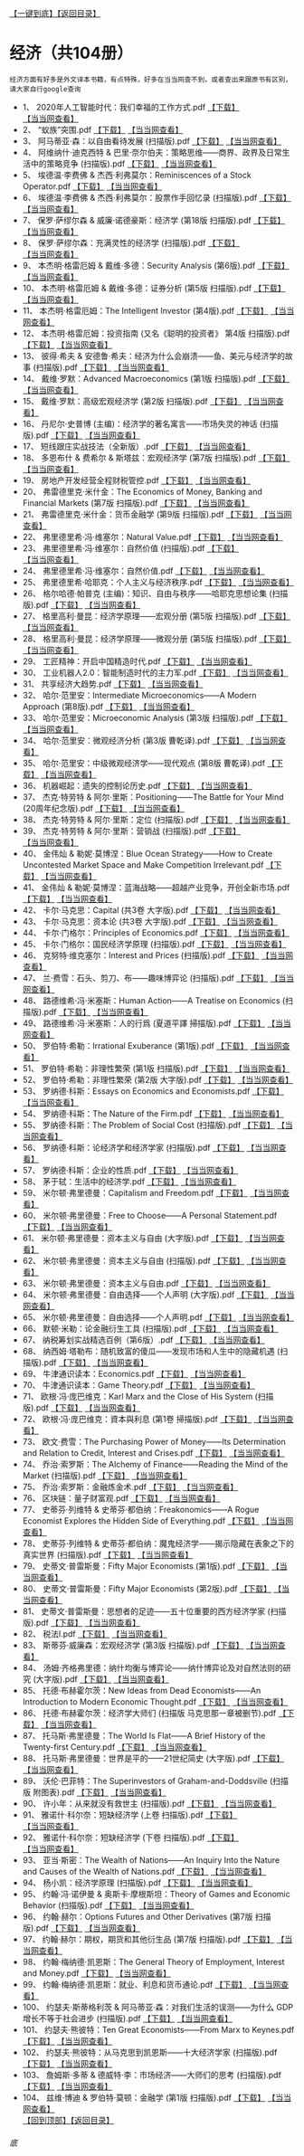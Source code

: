 [【一键到底】](#底)[【返回目录】](/README.md)
# 经济（共104册）
`经济方面有好多是外文译本书籍，有点特殊，好多在当当网查不到，或者查出来跟原书有区别，请大家自行google查询`
*	1、	2020年人工智能时代：我们幸福的工作方式.pdf	[【下载】](https://474b.com/file/25713053-435949483)	[【当当网查看】](http://search.dangdang.com/?key=%2020年人工智能时代：我们幸福的工作方式%&act=input)
*	2、	“蚁族”突围.pdf	[【下载】](https://474b.com/file/25713053-435949478)	[【当当网查看】](http://search.dangdang.com/?key=%“蚁族”突围%&act=input)
*	3、	阿马蒂亚·森：以自由看待发展 (扫描版).pdf	[【下载】](https://474b.com/file/25713053-435949496)	[【当当网查看】](http://search.dangdang.com/?key=%阿马蒂亚·森：以自由看待发展扫描版%&act=input)
*	4、	阿维纳什·迪克西特 & 巴里·奈尔伯夫：策略思维——商界、政界及日常生活中的策略竞争 (扫描版).pdf	[【下载】](https://474b.com/file/25713053-435949516)	[【当当网查看】](http://search.dangdang.com/?key=%阿维纳什·迪克西特&巴里·奈尔伯夫：策略思维——商界、政界及日常生活中的策略竞争扫描版%&act=input)
*	5、	埃德温·李费佛 & 杰西·利弗莫尔：Reminiscences of a Stock Operator.pdf	[【下载】](https://474b.com/file/25713053-435949520)	[【当当网查看】](http://search.dangdang.com/?key=%埃德温·李费佛&杰西·利弗莫尔：ReminiscencesofaStockOperator%&act=input)
*	6、	埃德温·李费佛 & 杰西·利弗莫尔：股票作手回忆录 (扫描版).pdf	[【下载】](https://474b.com/file/25713053-435949530)	[【当当网查看】](http://search.dangdang.com/?key=%埃德温·李费佛&杰西·利弗莫尔：股票作手回忆录扫描版%&act=input)
*	7、	保罗·萨缪尔森 & 威廉·诺德豪斯：经济学 (第18版 扫描版).pdf	[【下载】](https://474b.com/file/25713053-435949558)	[【当当网查看】](http://search.dangdang.com/?key=%保罗·萨缪尔森&威廉·诺德豪斯：经济学第18版扫描版%&act=input)
*	8、	保罗·萨缪尔森：充满灵性的经济学 (扫描版).pdf	[【下载】](https://474b.com/file/25713053-435949565)	[【当当网查看】](http://search.dangdang.com/?key=%保罗·萨缪尔森：充满灵性的经济学扫描版%&act=input)
*	9、	本杰明·格雷厄姆 & 戴维·多德：Security Analysis (第6版).pdf	[【下载】](https://474b.com/file/25713053-435949573)	[【当当网查看】](http://search.dangdang.com/?key=%本杰明·格雷厄姆&戴维·多德：SecurityAnalysis第6版%&act=input)
*	10、	本杰明·格雷厄姆 & 戴维·多德：证券分析 (第5版 扫描版).pdf	[【下载】](https://474b.com/file/25713053-435949595)	[【当当网查看】](http://search.dangdang.com/?key=%本杰明·格雷厄姆&戴维·多德：证券分析第5版扫描版%&act=input)
*	11、	本杰明·格雷厄姆：The Intelligent Investor (第4版).pdf	[【下载】](https://474b.com/file/25713053-435949604)	[【当当网查看】](http://search.dangdang.com/?key=%本杰明·格雷厄姆：TheIntelligentInvestor第4版%&act=input)
*	12、	本杰明·格雷厄姆：投资指南 (又名《聪明的投资者》 第4版 扫描版).pdf	[【下载】](https://474b.com/file/25713053-435949617)	[【当当网查看】](http://search.dangdang.com/?key=%本杰明·格雷厄姆：投资指南又名《聪明的投资者》第4版扫描版%&act=input)
*	13、	彼得·希夫 & 安德鲁·希夫：经济为什么会崩溃——鱼、美元与经济学的故事 (扫描版).pdf	[【下载】](https://474b.com/file/25713053-435949637)	[【当当网查看】](http://search.dangdang.com/?key=%彼得·希夫&安德鲁·希夫：经济为什么会崩溃——鱼、美元与经济学的故事扫描版%&act=input)
*	14、	戴维·罗默：Advanced Macroeconomics (第1版 扫描版).pdf	[【下载】](https://474b.com/file/25713053-435949684)	[【当当网查看】](http://search.dangdang.com/?key=%戴维·罗默：AdvancedMacroeconomics第1版扫描版%&act=input)
*	15、	戴维·罗默：高级宏观经济学 (第2版 扫描版).pdf	[【下载】](https://474b.com/file/25713053-435949718)	[【当当网查看】](http://search.dangdang.com/?key=%戴维·罗默：高级宏观经济学第2版扫描版%&act=input)
*	16、	丹尼尔·史普博 (主编)：经济学的著名寓言——市场失灵的神话 (扫描版).pdf	[【下载】](https://474b.com/file/25713053-435949737)	[【当当网查看】](http://search.dangdang.com/?key=%丹尼尔·史普博主编：经济学的著名寓言——市场失灵的神话扫描版%&act=input)
*	17、	短线跟庄实战技法（全新版）.pdf	[【下载】](https://474b.com/file/25713053-435949762)	[【当当网查看】](http://search.dangdang.com/?key=%短线跟庄实战技法全新版%&act=input)
*	18、	多恩布什 & 费希尔 & 斯塔兹：宏观经济学 (第7版 扫描版).pdf	[【下载】](https://474b.com/file/25713053-435949792)	[【当当网查看】](http://search.dangdang.com/?key=%多恩布什&费希尔&斯塔兹：宏观经济学第7版扫描版%&act=input)
*	19、	房地产开发经营全程财税管控.pdf	[【下载】](https://474b.com/file/25713053-435949803)	[【当当网查看】](http://search.dangdang.com/?key=%房地产开发经营全程财税管控%&act=input)
*	20、	弗雷德里克·米什金：The Economics of Money, Banking and Financial Markets (第7版 扫描版).pdf	[【下载】](https://474b.com/file/25713053-435949817)	[【当当网查看】](http://search.dangdang.com/?key=%弗雷德里克·米什金：TheEconomicsofMoney,BankingandFinancialMarkets第7版扫描版%&act=input)
*	21、	弗雷德里克·米什金：货币金融学 (第9版 扫描版).pdf	[【下载】](https://474b.com/file/25713053-435949893)	[【当当网查看】](http://search.dangdang.com/?key=%弗雷德里克·米什金：货币金融学第9版扫描版%&act=input)
*	22、	弗里德里希·冯·维塞尔：Natural Value.pdf	[【下载】](https://474b.com/file/25713053-435949895)	[【当当网查看】](http://search.dangdang.com/?key=%弗里德里希·冯·维塞尔：NaturalValue%&act=input)
*	23、	弗里德里希·冯·维塞尔：自然价值 (扫描版).pdf	[【下载】](https://474b.com/file/25713053-435949924)	[【当当网查看】](http://search.dangdang.com/?key=%弗里德里希·冯·维塞尔：自然价值扫描版%&act=input)
*	24、	弗里德里希·冯·维塞尔：自然价值.pdf	[【下载】](https://474b.com/file/25713053-435949928)	[【当当网查看】](http://search.dangdang.com/?key=%弗里德里希·冯·维塞尔：自然价值%&act=input)
*	25、	弗里德里希·哈耶克：个人主义与经济秩序.pdf	[【下载】](https://474b.com/file/25713053-435949936)	[【当当网查看】](http://search.dangdang.com/?key=%弗里德里希·哈耶克：个人主义与经济秩序%&act=input)
*	26、	格尔哈德·帕普克 (主编)：知识、自由与秩序——哈耶克思想论集 (扫描版).pdf	[【下载】](https://474b.com/file/25713053-435949942)	[【当当网查看】](http://search.dangdang.com/?key=%格尔哈德·帕普克主编：知识、自由与秩序——哈耶克思想论集扫描版%&act=input)
*	27、	格里高利·曼昆：经济学原理——宏观分册 (第5版 扫描版).pdf	[【下载】](https://474b.com/file/25713053-435949988)	[【当当网查看】](http://search.dangdang.com/?key=%格里高利·曼昆：经济学原理——宏观分册第5版扫描版%&act=input)
*	28、	格里高利·曼昆：经济学原理——微观分册 (第5版 扫描版).pdf	[【下载】](https://474b.com/file/25713053-435950040)	[【当当网查看】](http://search.dangdang.com/?key=%格里高利·曼昆：经济学原理——微观分册第5版扫描版%&act=input)
*	29、	工匠精神：开启中国精造时代.pdf	[【下载】](https://474b.com/file/25713053-435950055)	[【当当网查看】](http://search.dangdang.com/?key=%工匠精神：开启中国精造时代%&act=input)
*	30、	工业机器人2.0：智能制造时代的主力军.pdf	[【下载】](https://474b.com/file/25713053-435950102)	[【当当网查看】](http://search.dangdang.com/?key=%工业机器人2.0：智能制造时代的主力军%&act=input)
*	31、	共享经济大趋势.pdf	[【下载】](https://474b.com/file/25713053-435950131)	[【当当网查看】](http://search.dangdang.com/?key=%共享经济大趋势%&act=input)
*	32、	哈尔·范里安：Intermediate Microeconomics——A Modern Approach (第8版).pdf	[【下载】](https://474b.com/file/25713053-435950132)	[【当当网查看】](http://search.dangdang.com/?key=%哈尔·范里安：IntermediateMicroeconomics——AModernApproach第8版%&act=input)
*	33、	哈尔·范里安：Microeconomic Analysis (第3版 扫描版).pdf	[【下载】](https://474b.com/file/25713053-435950152)	[【当当网查看】](http://search.dangdang.com/?key=%哈尔·范里安：MicroeconomicAnalysis第3版扫描版%&act=input)
*	34、	哈尔·范里安：微观经济分析 (第3版 曹乾译).pdf	[【下载】](https://474b.com/file/25713053-435950162)	[【当当网查看】](http://search.dangdang.com/?key=%哈尔·范里安：微观经济分析第3版曹乾译%&act=input)
*	35、	哈尔·范里安：中级微观经济学——现代观点 (第8版 曹乾译).pdf	[【下载】](https://474b.com/file/25713053-435950174)	[【当当网查看】](http://search.dangdang.com/?key=%哈尔·范里安：中级微观经济学——现代观点第8版曹乾译%&act=input)
*	36、	机器崛起：遗失的控制论历史.pdf	[【下载】](https://474b.com/file/25713053-435950214)	[【当当网查看】](http://search.dangdang.com/?key=%机器崛起：遗失的控制论历史%&act=input)
*	37、	杰克·特劳特 & 阿尔·里斯：Positioning——The Battle for Your Mind (20周年纪念版).pdf	[【下载】](https://474b.com/file/25713053-435950220)	[【当当网查看】](http://search.dangdang.com/?key=%杰克·特劳特&阿尔·里斯：Positioning——TheBattleforYourMind20周年纪念版%&act=input)
*	38、	杰克·特劳特 & 阿尔·里斯：定位 (扫描版).pdf	[【下载】](https://474b.com/file/25713053-435950234)	[【当当网查看】](http://search.dangdang.com/?key=%杰克·特劳特&阿尔·里斯：定位扫描版%&act=input)
*	39、	杰克·特劳特 & 阿尔·里斯：营销战 (扫描版).pdf	[【下载】](https://474b.com/file/25713053-435950244)	[【当当网查看】](http://search.dangdang.com/?key=%杰克·特劳特&阿尔·里斯：营销战扫描版%&act=input)
*	40、	金伟灿 & 勒妮·莫博涅：Blue Ocean Strategy——How to Create Uncontested Market Space and Make Competition Irrelevant.pdf	[【下载】](https://474b.com/file/25713053-435950248)	[【当当网查看】](http://search.dangdang.com/?key=%金伟灿&勒妮·莫博涅：BlueOceanStrategy——HowtoCreateUncontestedMarketSpaceandMakeCompetitionIrrelevant%&act=input)
*	41、	金伟灿 & 勒妮·莫博涅：蓝海战略——超越产业竞争，开创全新市场.pdf	[【下载】](https://474b.com/file/25713053-435950253)	[【当当网查看】](http://search.dangdang.com/?key=%金伟灿&勒妮·莫博涅：蓝海战略——超越产业竞争，开创全新市场%&act=input)
*	42、	卡尔·马克思：Capital (共3卷 大字版).pdf	[【下载】](https://474b.com/file/25713053-435950258)	[【当当网查看】](http://search.dangdang.com/?key=%卡尔·马克思：Capital共3卷大字版%&act=input)
*	43、	卡尔·马克思：资本论 (共3卷 大字版).pdf	[【下载】](https://474b.com/file/25713053-435950274)	[【当当网查看】](http://search.dangdang.com/?key=%卡尔·马克思：资本论共3卷大字版%&act=input)
*	44、	卡尔·门格尔：Principles of Economics.pdf	[【下载】](https://474b.com/file/25713053-435950278)	[【当当网查看】](http://search.dangdang.com/?key=%卡尔·门格尔：PrinciplesofEconomics%&act=input)
*	45、	卡尔·门格尔：国民经济学原理 (扫描版).pdf	[【下载】](https://474b.com/file/25713053-435950286)	[【当当网查看】](http://search.dangdang.com/?key=%卡尔·门格尔：国民经济学原理扫描版%&act=input)
*	46、	克努特·维克塞尔：Interest and Prices (扫描版).pdf	[【下载】](https://474b.com/file/25713053-435950299)	[【当当网查看】](http://search.dangdang.com/?key=%克努特·维克塞尔：InterestandPrices扫描版%&act=input)
*	47、	兰·费雪：石头、剪刀、布——趣味博弈论 (扫描版).pdf	[【下载】](https://474b.com/file/25713053-435950315)	[【当当网查看】](http://search.dangdang.com/?key=%兰·费雪：石头、剪刀、布——趣味博弈论扫描版%&act=input)
*	48、	路德维希·冯·米塞斯：Human Action——A Treatise on Economics (扫描版).pdf	[【下载】](https://474b.com/file/25713053-435950368)	[【当当网查看】](http://search.dangdang.com/?key=%路德维希·冯·米塞斯：HumanAction——ATreatiseonEconomics扫描版%&act=input)
*	49、	路德维希·冯·米塞斯：人的行爲 (夏道平譯 掃描版).pdf	[【下载】](https://474b.com/file/25713053-435950434)	[【当当网查看】](http://search.dangdang.com/?key=%路德维希·冯·米塞斯：人的行爲夏道平譯掃描版%&act=input)
*	50、	罗伯特·希勒：Irrational Exuberance (第1版).pdf	[【下载】](https://474b.com/file/25713053-435950437)	[【当当网查看】](http://search.dangdang.com/?key=%罗伯特·希勒：IrrationalExuberance第1版%&act=input)
*	51、	罗伯特·希勒：非理性繁荣 (第1版 扫描版).pdf	[【下载】](https://474b.com/file/25713053-435950451)	[【当当网查看】](http://search.dangdang.com/?key=%罗伯特·希勒：非理性繁荣第1版扫描版%&act=input)
*	52、	罗伯特·希勒：非理性繁荣 (第2版 大字版).pdf	[【下载】](https://474b.com/file/25713053-435950458)	[【当当网查看】](http://search.dangdang.com/?key=%罗伯特·希勒：非理性繁荣第2版大字版%&act=input)
*	53、	罗纳德·科斯：Essays on Economics and Economists.pdf	[【下载】](https://474b.com/file/25713053-435950469)	[【当当网查看】](http://search.dangdang.com/?key=%罗纳德·科斯：EssaysonEconomicsandEconomists%&act=input)
*	54、	罗纳德·科斯：The Nature of the Firm.pdf	[【下载】](https://474b.com/file/25713053-435950471)	[【当当网查看】](http://search.dangdang.com/?key=%罗纳德·科斯：TheNatureoftheFirm%&act=input)
*	55、	罗纳德·科斯：The Problem of Social Cost (扫描版).pdf	[【下载】](https://474b.com/file/25713053-435950479)	[【当当网查看】](http://search.dangdang.com/?key=%罗纳德·科斯：TheProblemofSocialCost扫描版%&act=input)
*	56、	罗纳德·科斯：论经济学和经济学家 (扫描版).pdf	[【下载】](https://474b.com/file/25713053-435950510)	[【当当网查看】](http://search.dangdang.com/?key=%罗纳德·科斯：论经济学和经济学家扫描版%&act=input)
*	57、	罗纳德·科斯：企业的性质.pdf	[【下载】](https://474b.com/file/25713053-435950511)	[【当当网查看】](http://search.dangdang.com/?key=%罗纳德·科斯：企业的性质%&act=input)
*	58、	茅于轼：生活中的经济学.pdf	[【下载】](https://474b.com/file/25713053-435950513)	[【当当网查看】](http://search.dangdang.com/?key=%茅于轼：生活中的经济学%&act=input)
*	59、	米尔顿·弗里德曼：Capitalism and Freedom.pdf	[【下载】](https://474b.com/file/25713053-435950518)	[【当当网查看】](http://search.dangdang.com/?key=%米尔顿·弗里德曼：CapitalismandFreedom%&act=input)
*	60、	米尔顿·弗里德曼：Free to Choose——A Personal Statement.pdf	[【下载】](https://474b.com/file/25713053-435950523)	[【当当网查看】](http://search.dangdang.com/?key=%米尔顿·弗里德曼：FreetoChoose——APersonalStatement%&act=input)
*	61、	米尔顿·弗里德曼：资本主义与自由 (大字版).pdf	[【下载】](https://474b.com/file/25713053-435950525)	[【当当网查看】](http://search.dangdang.com/?key=%米尔顿·弗里德曼：资本主义与自由大字版%&act=input)
*	62、	米尔顿·弗里德曼：资本主义与自由 (扫描版).pdf	[【下载】](https://474b.com/file/25713053-435950544)	[【当当网查看】](http://search.dangdang.com/?key=%米尔顿·弗里德曼：资本主义与自由扫描版%&act=input)
*	63、	米尔顿·弗里德曼：资本主义与自由.pdf	[【下载】](https://474b.com/file/25713053-435950548)	[【当当网查看】](http://search.dangdang.com/?key=%米尔顿·弗里德曼：资本主义与自由%&act=input)
*	64、	米尔顿·弗里德曼：自由选择——个人声明 (大字版).pdf	[【下载】](https://474b.com/file/25713053-435950553)	[【当当网查看】](http://search.dangdang.com/?key=%米尔顿·弗里德曼：自由选择——个人声明大字版%&act=input)
*	65、	米尔顿·弗里德曼：自由选择——个人声明.pdf	[【下载】](https://474b.com/file/25713053-435950558)	[【当当网查看】](http://search.dangdang.com/?key=%米尔顿·弗里德曼：自由选择——个人声明%&act=input)
*	66、	默顿·米勒：论金融衍生工具 (扫描版).pdf	[【下载】](https://474b.com/file/25713053-435950563)	[【当当网查看】](http://search.dangdang.com/?key=%默顿·米勒：论金融衍生工具扫描版%&act=input)
*	67、	纳税筹划实战精选百例（第6版）.pdf	[【下载】](https://474b.com/file/25713053-435950576)	[【当当网查看】](http://search.dangdang.com/?key=%纳税筹划实战精选百例第6版%&act=input)
*	68、	纳西姆·塔勒布：随机致富的傻瓜——发现市场和人生中的隐藏机遇 (扫描版).pdf	[【下载】](https://474b.com/file/25713053-435950613)	[【当当网查看】](http://search.dangdang.com/?key=%纳西姆·塔勒布：随机致富的傻瓜——发现市场和人生中的隐藏机遇扫描版%&act=input)
*	69、	牛津通识读本：Economics.pdf	[【下载】](https://474b.com/file/25713053-435950623)	[【当当网查看】](http://search.dangdang.com/?key=%牛津通识读本：Economics%&act=input)
*	70、	牛津通识读本：Game Theory.pdf	[【下载】](https://474b.com/file/25713053-435950634)	[【当当网查看】](http://search.dangdang.com/?key=%牛津通识读本：GameTheory%&act=input)
*	71、	欧根·冯·庞巴维克：Karl Marx and the Close of His System (扫描版).pdf	[【下载】](https://474b.com/file/25713053-435950651)	[【当当网查看】](http://search.dangdang.com/?key=%欧根·冯·庞巴维克：KarlMarxandtheCloseofHisSystem扫描版%&act=input)
*	72、	欧根·冯·庞巴维克：資本與利息 (第1卷 掃描版).pdf	[【下载】](https://474b.com/file/25713053-435950676)	[【当当网查看】](http://search.dangdang.com/?key=%欧根·冯·庞巴维克：資本與利息第1卷掃描版%&act=input)
*	73、	欧文·费雪：The Purchasing Power of Money——Its Determination and Relation to Credit, Interest and Crises.pdf	[【下载】](https://474b.com/file/25713053-435950695)	[【当当网查看】](http://search.dangdang.com/?key=%欧文·费雪：ThePurchasingPowerofMoney——ItsDeterminationandRelationtoCredit,InterestandCrises%&act=input)
*	74、	乔治·索罗斯：The Alchemy of Finance——Reading the Mind of the Market (扫描版).pdf	[【下载】](https://474b.com/file/25713053-435950742)	[【当当网查看】](http://search.dangdang.com/?key=%乔治·索罗斯：TheAlchemyofFinance——ReadingtheMindoftheMarket扫描版%&act=input)
*	75、	乔治·索罗斯：金融炼金术.pdf	[【下载】](https://474b.com/file/25713053-435950746)	[【当当网查看】](http://search.dangdang.com/?key=%乔治·索罗斯：金融炼金术%&act=input)
*	76、	区块链：量子财富观.pdf	[【下载】](https://474b.com/file/25713053-435950766)	[【当当网查看】](http://search.dangdang.com/?key=%区块链：量子财富观%&act=input)
*	77、	史蒂芬·列维特 & 史蒂芬·都伯纳：Freakonomics——A Rogue Economist Explores the Hidden Side of Everything.pdf	[【下载】](https://474b.com/file/25713053-435950779)	[【当当网查看】](http://search.dangdang.com/?key=%史蒂芬·列维特&史蒂芬·都伯纳：Freakonomics——ARogueEconomistExplorestheHiddenSideofEverything%&act=input)
*	78、	史蒂芬·列维特 & 史蒂芬·都伯纳：魔鬼经济学——揭示隐藏在表象之下的真实世界 (扫描版).pdf	[【下载】](https://474b.com/file/25713053-435950829)	[【当当网查看】](http://search.dangdang.com/?key=%史蒂芬·列维特&史蒂芬·都伯纳：魔鬼经济学——揭示隐藏在表象之下的真实世界扫描版%&act=input)
*	79、	史蒂文·普雷斯曼：Fifty Major Economists (第1版).pdf	[【下载】](https://474b.com/file/25713053-435950836)	[【当当网查看】](http://search.dangdang.com/?key=%史蒂文·普雷斯曼：FiftyMajorEconomists第1版%&act=input)
*	80、	史蒂文·普雷斯曼：Fifty Major Economists (第2版).pdf	[【下载】](https://474b.com/file/25713053-435950841)	[【当当网查看】](http://search.dangdang.com/?key=%史蒂文·普雷斯曼：FiftyMajorEconomists第2版%&act=input)
*	81、	史蒂文·普雷斯曼：思想者的足迹——五十位重要的西方经济学家 (扫描版).pdf	[【下载】](https://474b.com/file/25713053-435950855)	[【当当网查看】](http://search.dangdang.com/?key=%史蒂文·普雷斯曼：思想者的足迹——五十位重要的西方经济学家扫描版%&act=input)
*	82、	税法Ⅰ.pdf	[【下载】](https://474b.com/file/25713053-435950862)	[【当当网查看】](http://search.dangdang.com/?key=%税法Ⅰ%&act=input)
*	83、	斯蒂芬·威廉森：宏观经济学 (第3版 扫描版).pdf	[【下载】](https://474b.com/file/25713053-435951059)	[【当当网查看】](http://search.dangdang.com/?key=%斯蒂芬·威廉森：宏观经济学第3版扫描版%&act=input)
*	84、	汤姆·齐格弗里德：纳什均衡与博弈论——纳什博弈论及对自然法则的研究 (大字版).pdf	[【下载】](https://474b.com/file/25713053-435951063)	[【当当网查看】](http://search.dangdang.com/?key=%汤姆·齐格弗里德：纳什均衡与博弈论——纳什博弈论及对自然法则的研究大字版%&act=input)
*	85、	托德·布赫霍尔茨：New Ideas from Dead Economists——An Introduction to Modern Economic Thought.pdf	[【下载】](https://474b.com/file/25713053-435951068)	[【当当网查看】](http://search.dangdang.com/?key=%托德·布赫霍尔茨：NewIdeasfromDeadEconomists——AnIntroductiontoModernEconomicThought%&act=input)
*	86、	托德·布赫霍尔茨：经济学大师们 (扫描版 马克思那一章被删节).pdf	[【下载】](https://474b.com/file/25713053-435951112)	[【当当网查看】](http://search.dangdang.com/?key=%托德·布赫霍尔茨：经济学大师们扫描版马克思那一章被删节%&act=input)
*	87、	托马斯·弗里德曼：The World Is Flat——A Brief History of the Twenty-first Century.pdf	[【下载】](https://474b.com/file/25713053-435951115)	[【当当网查看】](http://search.dangdang.com/?key=%托马斯·弗里德曼：TheWorldIsFlat——ABriefHistoryoftheTwenty-firstCentury%&act=input)
*	88、	托马斯·弗里德曼：世界是平的——21世纪简史 (大字版).pdf	[【下载】](https://474b.com/file/25713053-435951123)	[【当当网查看】](http://search.dangdang.com/?key=%托马斯·弗里德曼：世界是平的——21世纪简史大字版%&act=input)
*	89、	沃伦·巴菲特：The Superinvestors of Graham-and-Doddsville (扫描版 附图表).pdf	[【下载】](https://474b.com/file/25713053-435951131)	[【当当网查看】](http://search.dangdang.com/?key=%沃伦·巴菲特：TheSuperinvestorsofGraham-and-Doddsville扫描版附图表%&act=input)
*	90、	许小年：从来就没有救世主 (扫描版).pdf	[【下载】](https://474b.com/file/25713053-435951154)	[【当当网查看】](http://search.dangdang.com/?key=%许小年：从来就没有救世主扫描版%&act=input)
*	91、	雅诺什·科尔奈：短缺经济学 (上卷 扫描版).pdf	[【下载】](https://474b.com/file/25713053-435951170)	[【当当网查看】](http://search.dangdang.com/?key=%雅诺什·科尔奈：短缺经济学上卷扫描版%&act=input)
*	92、	雅诺什·科尔奈：短缺经济学 (下卷 扫描版).pdf	[【下载】](https://474b.com/file/25713053-435951192)	[【当当网查看】](http://search.dangdang.com/?key=%雅诺什·科尔奈：短缺经济学下卷扫描版%&act=input)
*	93、	亚当·斯密：The Wealth of Nations——An Inquiry Into the Nature and Causes of the Wealth of Nations.pdf	[【下载】](https://474b.com/file/25713053-435951210)	[【当当网查看】](http://search.dangdang.com/?key=%亚当·斯密：TheWealthofNations——AnInquiryIntotheNatureandCausesoftheWealthofNations%&act=input)
*	94、	杨小凯：经济学原理 (扫描版).pdf	[【下载】](https://474b.com/file/25713053-435951254)	[【当当网查看】](http://search.dangdang.com/?key=%杨小凯：经济学原理扫描版%&act=input)
*	95、	约翰·冯·诺伊曼 & 奥斯卡·摩根斯坦：Theory of Games and Economic Behavior (扫描版).pdf	[【下载】](https://474b.com/file/25713053-435951319)	[【当当网查看】](http://search.dangdang.com/?key=%约翰·冯·诺伊曼&奥斯卡·摩根斯坦：TheoryofGamesandEconomicBehavior扫描版%&act=input)
*	96、	约翰·赫尔：Options Futures and Other Derivatives (第7版 扫描版).pdf	[【下载】](https://474b.com/file/25713053-435951355)	[【当当网查看】](http://search.dangdang.com/?key=%约翰·赫尔：OptionsFuturesandOtherDerivatives第7版扫描版%&act=input)
*	97、	约翰·赫尔：期权，期货和其他衍生品 (第7版 扫描版).pdf	[【下载】](https://474b.com/file/25713053-435951386)	[【当当网查看】](http://search.dangdang.com/?key=%约翰·赫尔：期权，期货和其他衍生品第7版扫描版%&act=input)
*	98、	约翰·梅纳德·凯恩斯：The General Theory of Employment, Interest and Money.pdf	[【下载】](https://474b.com/file/25713053-435951390)	[【当当网查看】](http://search.dangdang.com/?key=%约翰·梅纳德·凯恩斯：TheGeneralTheoryofEmployment,InterestandMoney%&act=input)
*	99、	约翰·梅纳德·凯恩斯：就业、利息和货币通论.pdf	[【下载】](https://474b.com/file/25713053-435951395)	[【当当网查看】](http://search.dangdang.com/?key=%约翰·梅纳德·凯恩斯：就业、利息和货币通论%&act=input)
*	100、	约瑟夫·斯蒂格利茨 & 阿马蒂亚·森：对我们生活的误测——为什么 GDP 增长不等于社会进步 (扫描版).pdf	[【下载】](https://474b.com/file/25713053-435951439)	[【当当网查看】](http://search.dangdang.com/?key=%约瑟夫·斯蒂格利茨&阿马蒂亚·森：对我们生活的误测——为什么GDP增长不等于社会进步扫描版%&act=input)
*	101、	约瑟夫·熊彼特：Ten Great Economists——From Marx to Keynes.pdf	[【下载】](https://474b.com/file/25713053-435951443)	[【当当网查看】](http://search.dangdang.com/?key=%约瑟夫·熊彼特：TenGreatEconomists——FromMarxtoKeynes%&act=input)
*	102、	约瑟夫·熊彼特：从马克思到凯恩斯——十大经济学家 (扫描版).pdf	[【下载】](https://474b.com/file/25713053-435951451)	[【当当网查看】](http://search.dangdang.com/?key=%约瑟夫·熊彼特：从马克思到凯恩斯——十大经济学家扫描版%&act=input)
*	103、	詹姆斯·多蒂 & 德威特·李：市场经济——大师们的思考 (扫描版).pdf	[【下载】](https://474b.com/file/25713053-435951473)	[【当当网查看】](http://search.dangdang.com/?key=%詹姆斯·多蒂&德威特·李：市场经济——大师们的思考扫描版%&act=input)
*	104、	兹维·博迪 & 罗伯特·莫顿：金融学 (第1版 扫描版).pdf	[【下载】](https://474b.com/file/25713053-435951490)	[【当当网查看】](http://search.dangdang.com/?key=%兹维·博迪&罗伯特·莫顿：金融学第1版扫描版%&act=input)
<br>[【回到顶部】](#readme)[【返回目录】](/README.md)
###### 底
